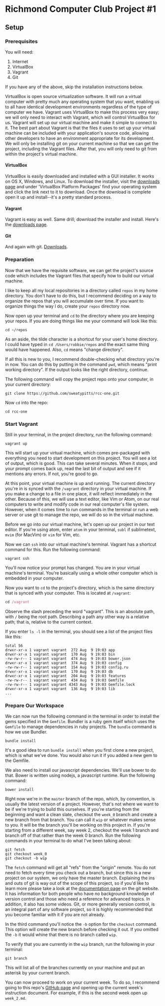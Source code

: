# Richmond Computer Club Project \#1

## Setup

### Prerequisites

You will need:

1. Internet
2. VirtualBox
3. Vagrant
4. Git

If you have any of the above, skip the installation instructions below.

VirtualBox is open source virtualization software. It will run a virtual computer with pretty much any operating system that you want, enabling us to all have identical development environments regardless of the type of computer we have. Vagrant uses VirtualBox to make this process very easy; we will only need to interact with Vagrant, which will control VirtualBox for us. Vagrant will set up our virtual machine and make it simple to connect to it. The best part about Vagrant is that the files it uses to set up your virtual machine can be included with your application's source code, allowing other developers to have an environment appropriate for its development. We will only be installing git on your current machine so that we can get the project, including the Vagrant files. After that, you will only need to git from within the project's virtual machine.

#### VirtualBox

VirtualBox is easily downloaded and installed with a GUI installer. It works on OS X, Windows, and Linux. To download the installer, visit the [downloads page](https://www.virtualbox.org/wiki/Downloads) and under 'VirtualBox Platform Packages' find your operating system and click the link next to it to download. Once the download is complete open it up and install--it's a pretty standard process.

#### Vagrant

Vagrant is easy as well. Same drill; download the installer and install. Here's the [downloads page](http://www.vagrantup.com/downloads).

#### Git

And again with git. [Downloads](http://git-scm.com/downloads).

### Preparation

Now that we have the requisite software, we can get the project's source code which includes the Vagrant files that specify how to build our virtual machine.

I like to keep all my local repositories in a directory called `repos` in my home directory. You don't have to do this, but I recommend deciding on a way to organize the repos that you will accumulate over time. If you want to organize things the way I do, create your `repos` directory now.

Now open up your terminal and `cd` to the directory where you are keeping your repos. If you are doing things like me your command will look like this:

```shell
cd ~/repos
```

As an aside, the tilde character is a shortcut for your user's home directory. I could have typed in `cd /Users/robbie/repos` and the exact same thing would have happened. Also, `cd` means "change directory".

If all this is new to you, I recommend double-checking what directory you're in now. You can do this by putting in the command `pwd`, which means "print working directory". If the output looks like the right directory, continue.

The following command will copy the project repo onto your computer, in your current directory:

```shell
git clone https://github.com/sweatypitts/rcc-one.git
```

Now `cd` into the repo:

```shell
cd rcc-one
```

### Start Vagrant

Still in your terminal, in the project directory, run the following command:

```shell
vagrant up
```

This will start up your virtual machine, which comes pre-packaged with everything you need to start development on this project. You will see a lot of output, which is good. This can take several minutes. When it stops, and your prompt comes back up, read the last bit of output and see if it mentions any errors. If not, you're good to go.

At this point, your virtual machine is up and running. The current directory you're in is synced with the `/vagrant` directory in your virtual machine. If you make a change to a file in one place, it will reflect immediately in the other. Because of this, we will use a text editor, like Vim or Atom, on our real computers to write and modify code in our real computer's file system. However, when it comes time to run commands in the terminal or run a web server or use git to manage the repo, we will do so in the virtual machine.

Before we go into our virtual machine, let's open up our project in our text editor. If you're using atom, enter `atom` in your terminal, `subl` if sublimetext, `mvim` (for MacVim) or `vim` for Vim, etc.

Now we can `ssh` into our virtual machine's terminal. Vagrant has a shortcut command for this. Run the following command:

```shell
vagrant ssh
```

You'll now notice your prompt has changed. You are in your virtual machine's terminal. You're basically using a whole other computer which is embedded in your computer.

Now you want to `cd` to the project's directory, which is the same directory that is synced with your computer. This is located at `/vagrant`:

```ruby
cd /vagrant
```

Observe the slash preceding the word "vagrant". This is an absolute path, with `/` being the root path. Describing a path any other way is a relative path; that is, relative to the current context.

If you enter `ls -l` in the terminal, you should see a list of the project files like this:

```
total 56
drwxr-xr-x 1 vagrant vagrant  272 Aug  9 19:03 app
drwxr-xr-x 1 vagrant vagrant  170 Aug  9 19:03 bin
-rw-rw-r-- 1 vagrant vagrant  474 Aug  9 19:03 bower.json
drwxr-xr-x 1 vagrant vagrant  374 Aug  9 19:03 config
-rw-rw-r-- 1 vagrant vagrant  154 Aug  9 19:03 config.ru
drwxr-xr-x 1 vagrant vagrant  170 Aug  9 19:03 db
drwxr-xr-x 1 vagrant vagrant  204 Aug  9 19:03 features
-rw-rw-r-- 1 vagrant vagrant  434 Aug  9 19:03 Gemfile
-rw-rw-r-- 1 vagrant vagrant 4343 Aug  9 19:03 Gemfile.lock
drwxr-xr-x 1 vagrant vagrant  136 Aug  9 19:03 lib
...
```

### Prepare Our Workspace

We can now run the following command in the terminal in order to install the gems specified in the `Gemfile`. Bundler is a ruby gem itself which uses the `Gemfile` to manage dependencies in ruby projects. The `bundle` command is how we use Bundler.

```shell
bundle install
```

It's a good idea to run `bundle install` when you first clone a new project, which is what we've done. You would also run it if you added a new gem to the Gemfile.

We also need to install our javascript dependencies. We'll use bower to do that. Bower is written using nodejs, a javascript runtime. Run the following command:

```shell
bower install
```

Right now we're in the `master` branch of the repo, which, by convention, is usually the latest version of a project. However, that's not where we want to be if we're trying to build this ourselves. If you're starting from the beginning and want a clean slate, checkout the `week_0` branch and create a new branch from that branch. You can call it `wip` or whatever makes sense to you. It will be the branch you'll be working on this project in. If you're starting from a different week, say week 2, checkout the week 1 branch and branch off of that rather than the week 0 branch. Run the following commands in your terminal to do what I've been talking about:

```shell
git fetch
git checkout week_0
git checkout -b wip
```

The `fetch` command will get all "refs" from the "origin" remote. You do not need to fetch every time you check out a branch, but since this is a new project on our system, we only have the master branch. Explaining the ins and outs of git is way out of the scope of this project, so if you'd like to learn more please take a look at the [documentation page](http://git-scm.com/doc) on the git website. It has information for both people who have no background knowledge of version control and those who need a reference for advanced topics. In addition, it also has some videos. Git, or more generally version control, is an integral part of any software project, so it is highly recommended that you become familiar with it if you are not already.

In the third command you'll notice the `-b` option for the `checkout` command. This option will create the new branch before checking it out. If you omitted the `-b` it would whine that there is no branch called `wip`.

To verify that you are currently in the `wip` branch, run the following in your terminal:

```shell
git branch
```

This will list all of the branches currently on your machine and put an asterisk by your current branch.

You can now proceed to work on your current week. To do so, I recommend going to this repo's [GitHub page](https://github.com/sweatypitts/rcc-one) and opening up the current week's instruction document. For example, if this is the second week open up `week_2.md`.
